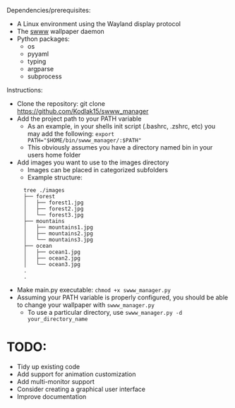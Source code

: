 Dependencies/prerequisites:

- A Linux environment using the Wayland display protocol
- The [swww](https://github.com/Horus645/swww) wallpaper daemon
- Python packages:
  - os
  - pyyaml
  - typing
  - argparse
  - subprocess

Instructions:

- Clone the repository: git clone https://github.com/Kodlak15/swww_manager
- Add the project path to your PATH variable
  - As an example, in your shells init script (.bashrc, .zshrc, etc) you may add the following: `export PATH="$HOME/bin/swww_manager/:$PATH"`
  - This obviously assumes you have a directory named bin in your users home folder
- Add images you want to use to the images directory
  - Images can be placed in categorized subfolders
  - Example structure:
  ```
    tree ./images
    ├── forest
    │   ├── forest1.jpg
    │   ├── forest2.jpg
    │   └── forest3.jpg
    ├── mountains
    │   ├── mountains1.jpg
    │   ├── mountains2.jpg
    │   └── mountains3.jpg
    ├── ocean
    │   ├── ocean1.jpg
    │   ├── ocean2.jpg
    │   └── ocean3.jpg
    .
    .
  ```
- Make main.py executable: `chmod +x swww_manager.py`
- Assuming your PATH variable is properly configured, you should be able to change your wallpaper with `swww_manager.py`
  - To use a particular directory, use `swww_manager.py -d your_directory_name`

# TODO:

- Tidy up existing code
- Add support for animation customization
- Add multi-monitor support
- Consider creating a graphical user interface
- Improve documentation
